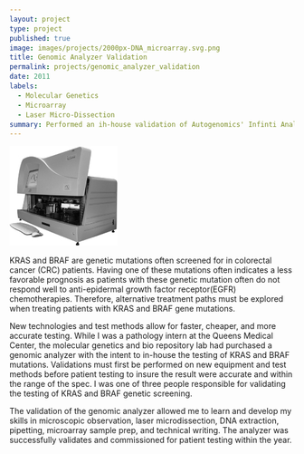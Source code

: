 ```yaml
---
layout: project
type: project
published: true
image: images/projects/2000px-DNA_microarray.svg.png
title: Genomic Analyzer Validation
permalink: projects/genomic_analyzer_validation
date: 2011
labels:
  - Molecular Genetics
  - Microarray
  - Laser Micro-Dissection 
summary: Performed an ih-house validation of Autogenomics' Infinti Analyzer on KRAS and BRAF testing at the Queen's Medical Center, Honolulu HI.
---
```


<div class="ui small rounded images">
  <img class="ui image" src="../images/projects/s1draftversion1image7a02a01.jpg">
</div>

KRAS and BRAF are genetic mutations often screened for in colorectal cancer (CRC) patients.  Having one of these mutations often indicates a less favorable prognosis as patients with these genetic mutation often do not respond well to anti-epidermal growth factor receptor(EGFR) chemotherapies.  Therefore, alternative treatment paths must be explored when treating patients with KRAS and BRAF gene mutations.  

New technologies and test methods allow for faster, cheaper, and more accurate testing.  While I was a pathology intern at the Queens Medical Center, the molecular genetics and bio repository lab had purchased a genomic analyzer with the intent to in-house the testing of KRAS and BRAF mutations.  Validations must first be performed on new equipment and test methods before patient testing to insure the result were accurate and within the range of the spec.  I was one of three people responsible for validating the testing of KRAS and BRAF genetic screening. 

The validation of the genomic analyzer allowed me to learn and develop my skills in microscopic observation, laser microdissection, DNA extraction, pipetting, microarray sample prep, and technical writing.  The analyzer was successfully validates and commissioned for patient testing within the year. 




